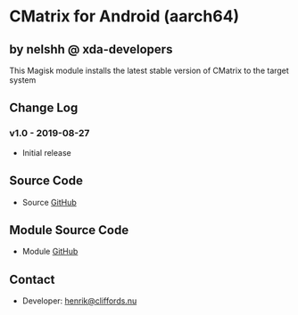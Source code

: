 # CMatrix for Android (aarch64)

## by nelshh @ xda-developers

This Magisk module installs the latest stable version of CMatrix to the target system

## Change Log

### v1.0 - 2019-08-27
* Initial release

## Source Code
* Source [GitHub](https://github.com/abishekvashok/cmatrix)

## Module Source Code
* Module [GitHub](https://github.com/henriknelson/cmatrix-magisk-module)

## Contact
* Developer: [henrik@cliffords.nu](mailto:henrik@cliffords.nu)

